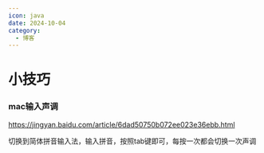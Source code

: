```yaml
---
icon: java
date: 2024-10-04
category:
  - 博客
---
```


# 小技巧

<!-- more -->



###  mac输入声调

https://jingyan.baidu.com/article/6dad50750b072ee023e36ebb.html 

切换到简体拼音输入法，输入拼音，按照tab键即可，每按一次都会切换一次声调